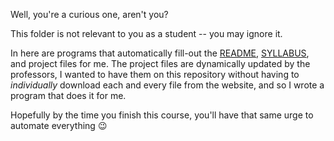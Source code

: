 Well, you're a curious one, aren't you? 

This folder is not relevant to you as a student -- you may ignore it. 

In here are programs that automatically fill-out the [README](README.md), [SYLLABUS](SYLLABUS.md), and project files for me. The project files are dynamically updated by the professors, I wanted to have them on this repository without having to *individually* download each and every file from the website, and so I wrote a program that does it for me. 

Hopefully by the time you finish this course, you'll have that same urge to automate everything 😉

